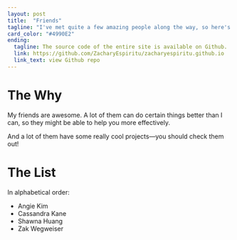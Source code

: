 ```yaml
---
layout: post
title:  "Friends"
tagline: "I've met quite a few amazing people along the way, so here's a list for reference"
card_color: "#4990E2"
ending:
  tagline: The source code of the entire site is available on Github.
  link: https://github.com/ZacharyEspiritu/zacharyespiritu.github.io
  link_text: view Github repo
---
```


# The Why

My friends are awesome. A lot of them can do certain things better than I can, so they might be able to help you more effectively.

And a lot of them have some really cool projects—you should check them out!

# The List

In alphabetical order:

* Angie Kim
* Cassandra Kane
* Shawna Huang
* Zak Wegweiser
